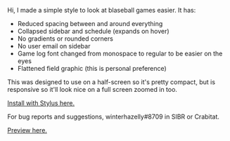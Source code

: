 Hi, I made a simple style to look at blaseball games easier. It has:

 - Reduced spacing between and around everything
 - Collapsed sidebar and schedule (expands on hover)
 - No gradients or rounded corners
 - No user email on sidebar
 - Game log font changed from monospace to regular to be easier on the eyes
 - Flattened field graphic (this is personal preference)
 
 This was designed to use on a half-screen so it's pretty compact, but is responsive so it'll look nice on a full screen zoomed in too.
 
 [Install with Stylus here.](https://github.com/winterhazelly/minimalist-blaseball/raw/main/minimalist-blaseball.user.css)
 
 For bug reports and suggestions, winterhazelly#8709 in SIBR or Crabitat.
 
 [Preview here.](https://raw.githubusercontent.com/winterhazelly/minimalist-blaseball/main/minimalist-blaseball-preview.png)
